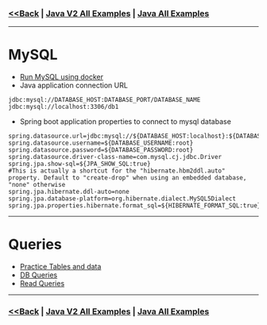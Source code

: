 ### [<<Back](../README.md) | [Java V2 All Examples](https://github.com/avinashbabudonthu/java/blob/master/java-v2/README.md) | [Java All Examples](https://github.com/avinashbabudonthu/java/blob/master/README.md)
------
# MySQL
* [Run MySQL using docker](files/using-docker.md)
* Java application connection URL
```
jdbc:mysql://DATABASE_HOST:DATABASE_PORT/DATABASE_NAME
jdbc:mysql://localhost:3306/db1
```
* Spring boot application properties to connect to mysql database
```
spring.datasource.url=jdbc:mysql://${DATABASE_HOST:localhost}:${DATABASE_PORT:3307}/${DATABASE_NAME:db1}
spring.datasource.username=${DATABASE_USERNAME:root}
spring.datasource.password=${DATABASE_PASSWORD:root}
spring.datasource.driver-class-name=com.mysql.cj.jdbc.Driver
spring.jpa.show-sql=${JPA_SHOW_SQL:true}
#This is actually a shortcut for the "hibernate.hbm2ddl.auto" property. Default to "create-drop" when using an embedded database, "none" otherwise
spring.jpa.hibernate.ddl-auto=none
spring.jpa.database-platform=org.hibernate.dialect.MySQL5Dialect
spring.jpa.properties.hibernate.format_sql=${HIBERNATE_FORMAT_SQL:true}
```
------
# Queries
* [Practice Tables and data](files/practice-tables-data.md)
* [DB Queries](files/db-queries.md)
* [Read Queries](files/read-queries.sql)
------
### [<<Back](../README.md) | [Java V2 All Examples](https://github.com/avinashbabudonthu/java/blob/master/java-v2/README.md) | [Java All Examples](https://github.com/avinashbabudonthu/java/blob/master/README.md)